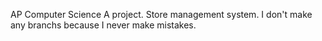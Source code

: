 AP Computer Science A project.
Store management system. I don't make any branchs because I never make mistakes.